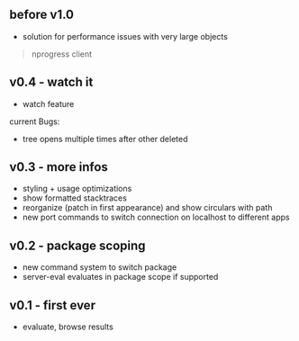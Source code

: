 ## before v1.0

- solution for performance issues with very large objects
> nprogress client

## v0.4 - watch it

- watch feature

current Bugs:
- tree opens multiple times after other deleted

## v0.3 - more infos

- styling + usage optimizations
- show formatted stacktraces
- reorganize (patch in first appearance) and show circulars with path
- new port commands to switch connection on localhost to different apps

## v0.2 - package scoping

- new command system to switch package
- server-eval evaluates in package scope if supported

## v0.1 - first ever

- evaluate, browse results